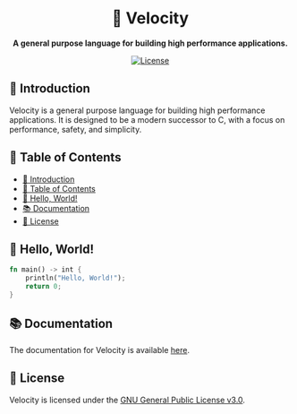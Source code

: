 <div align="center">

# 🚀 Velocity

**A general purpose language for building high performance applications.**

[![License](https://img.shields.io/badge/license-GPLv3-blue.svg?style=flat-square)](LICENSE)

</div>

## 📖 Introduction

Velocity is a general purpose language for building high performance applications. It is designed to be a modern successor to C, with a focus on performance, safety, and simplicity.

## 📝 Table of Contents

- [📖 Introduction](#-introduction)
- [📝 Table of Contents](#-table-of-contents)
- [👋 Hello, World!](#-hello-world)
- [📚 Documentation](#-documentation)
- [📜 License](#-license)

## 👋 Hello, World!

```rust
fn main() -> int {
    println("Hello, World!");
    return 0;
}
```

## 📚 Documentation

The documentation for Velocity is available [here](https://velocitylang.org/docs).

## 📜 License

Velocity is licensed under the [GNU General Public License v3.0](LICENSE).
